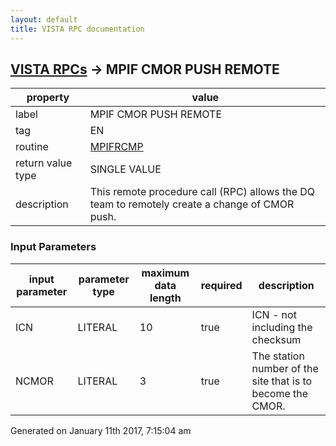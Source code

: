 ```yaml
---
layout: default
title: VISTA RPC documentation
---
```




## [VISTA RPCs](TableOfContent.md) &#8594; MPIF CMOR PUSH REMOTE 

 property | value 
--- | --- 
 label | MPIF CMOR PUSH REMOTE
 tag | EN
 routine | [MPIFRCMP](http://code.osehra.org/dox/Routine_MPIFRCMP_source.html)
 return value type | SINGLE VALUE
 description | This remote procedure call (RPC) allows the DQ team to remotely create a change of CMOR push.

### Input Parameters

| input parameter | parameter type | maximum data length | required | description | 
| --- | --- | --- | --- | --- | 
| ICN | LITERAL | 10 | true | ICN - not including the checksum | 
| NCMOR | LITERAL | 3 | true | The station number of the site that is to become the CMOR. | 




 Generated on January 11th 2017, 7:15:04 am